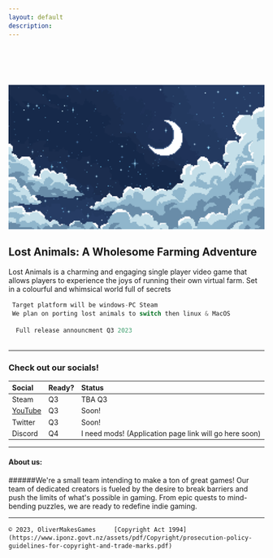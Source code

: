 ```yaml
---
layout: default
description:   
---
```


#  

![Banner](/assets/img/BG.png)

## Lost Animals: A Wholesome Farming Adventure

  Lost Animals is a charming and engaging single player video game that allows players to experience the joys of running their own virtual farm. Set in a colourful and whimsical world full of secrets

```js
 Target platform will be windows-PC Steam
 We plan on porting lost animals to switch then linux & MacOS
    
  Full release announcment Q3 2023
  
```

* * * 

### Check out our socials!

| Social       | Ready?            | Status|
|:-------------|:------------------|:------|
| Steam        | Q3                | TBA Q3 |
| [YouTube](https://www.youtube.com/channel/UC0XdaCA-zPShdqIptghatgg)      | Q3                |Soon!|
| Twitter      | Q3                |Soon!   |
| Discord      | Q4                |I need mods! (Application page link will go here soon)|

* * *

#### About us:

######We're a small team intending to make a ton of great games! Our team of dedicated creators is fueled by the desire to break barriers and push the limits of what's possible in gaming. From epic quests to mind-bending puzzles, we are ready to redefine indie gaming.

* * * 

```
© 2023, OliverMakesGames     [Copyright Act 1994](https://www.iponz.govt.nz/assets/pdf/Copyright/prosecution-policy-guidelines-for-copyright-and-trade-marks.pdf)
```
